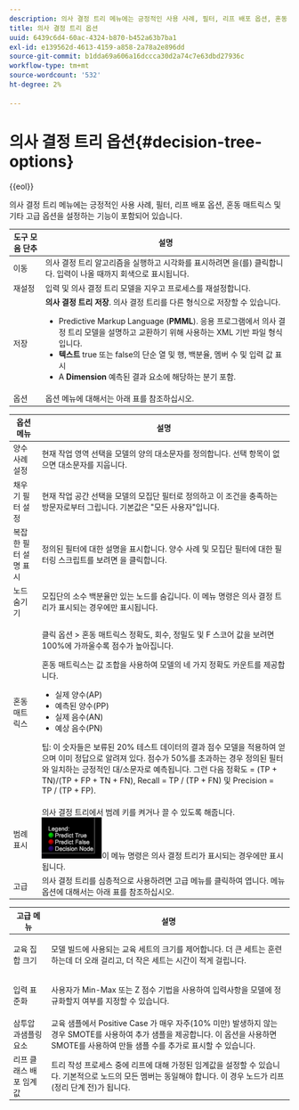 ```yaml
---
description: 의사 결정 트리 메뉴에는 긍정적인 사용 사례, 필터, 리프 배포 옵션, 혼동 매트릭스 및 기타 고급 옵션을 설정하는 기능이 포함되어 있습니다.
title: 의사 결정 트리 옵션
uuid: 6439c6d4-60ac-4324-b870-b452a63b7ba1
exl-id: e139562d-4613-4159-a858-2a78a2e896dd
source-git-commit: b1dda69a606a16dccca30d2a74c7e63dbd27936c
workflow-type: tm+mt
source-wordcount: '532'
ht-degree: 2%

---
```


# 의사 결정 트리 옵션{#decision-tree-options}

{{eol}}

의사 결정 트리 메뉴에는 긍정적인 사용 사례, 필터, 리프 배포 옵션, 혼동 매트릭스 및 기타 고급 옵션을 설정하는 기능이 포함되어 있습니다.

<table id="table_0CBCCB0856E2469EBE8846B413CAB114"> 
 <thead> 
  <tr> 
   <th colname="col1" class="entry"> 도구 모음 단추 </th> 
   <th colname="col2" class="entry"> 설명 </th> 
  </tr>
 </thead>
 <tbody> 
  <tr> 
   <td colname="col1"> 이동 </td> 
   <td colname="col2"> 의사 결정 트리 알고리즘을 실행하고 시각화를 표시하려면 을(를) 클릭합니다. 입력이 나올 때까지 회색으로 표시됩니다. </td> 
  </tr> 
  <tr> 
   <td colname="col1"> 재설정 </td> 
   <td colname="col2"> 입력 및 의사 결정 트리 모델을 지우고 프로세스를 재설정합니다. </td> 
  </tr> 
  <tr> 
   <td colname="col1"> 저장 </td> 
   <td colname="col2"><b>의사 결정 트리 저장</b>. 의사 결정 트리를 다른 형식으로 저장할 수 있습니다. 
    <ul id="ul_F7C7836C06D64912893113E8EEA05704"> 
     <li id="li_D2D8451A679243F1BC67C3B80CA5F83F">Predictive Markup Language (<b>PMML</b>). 응용 프로그램에서 의사 결정 트리 모델을 설명하고 교환하기 위해 사용하는 XML 기반 파일 형식입니다. </li> 
     <li id="li_88C4B3E050CA4EFC9B7FA8BD446A9C55"><b>텍스트</b> true 또는 false의 단순 열 및 행, 백분율, 멤버 수 및 입력 값 표시 </li> 
     <li id="li_3F871B88F3FA41E9B95EFF5A181E3D57">A <b>Dimension</b> 예측된 결과 요소에 해당하는 분기 포함. </li> 
    </ul> </td> 
  </tr> 
  <tr> 
   <td colname="col1"> 옵션 </td> 
   <td colname="col2"> 옵션 메뉴에 대해서는 아래 표를 참조하십시오. </td> 
  </tr> 
 </tbody> 
</table>

<table id="table_24D84440D0354C70928E8927624DB255"> 
 <thead> 
  <tr> 
   <th colname="col1" class="entry"> 옵션 메뉴 </th> 
   <th colname="col2" class="entry"> 설명 </th> 
  </tr>
 </thead>
 <tbody> 
  <tr> 
   <td colname="col1"> 양수 사례 설정 </td> 
   <td colname="col2"> 현재 작업 영역 선택을 모델의 양의 대소문자를 정의합니다. 선택 항목이 없으면 대소문자를 지웁니다. </td> 
  </tr> 
  <tr> 
   <td colname="col1"> 채우기 필터 설정 </td> 
   <td colname="col2"> 현재 작업 공간 선택을 모델의 모집단 필터로 정의하고 이 조건을 충족하는 방문자로부터 그립니다. 기본값은 "모든 사용자"입니다. </td> 
  </tr> 
  <tr> 
   <td colname="col1"> 복잡한 필터 설명 표시 </td> 
   <td colname="col2"> 정의된 필터에 대한 설명을 표시합니다. 양수 사례 및 모집단 필터에 대한 필터링 스크립트를 보려면 을 클릭합니다. </td> 
  </tr> 
  <tr> 
   <td colname="col1"> 노드 숨기기 </td> 
   <td colname="col2"> 모집단의 소수 백분율만 있는 노드를 숨깁니다. 이 메뉴 명령은 의사 결정 트리가 표시되는 경우에만 표시됩니다. </td> 
  </tr> 
  <tr> 
   <td colname="col1"> 혼동 매트릭스 </td> 
   <td colname="col2"> <p>클릭 <span class="uicontrol"> 옵션</span> &gt; <span class="uicontrol"> 혼동 매트릭스</span> 정확도, 회수, 정밀도 및 F 스코어 값을 보려면 100%에 가까울수록 점수가 높아집니다. </p> <p>혼동 매트릭스는 값 조합을 사용하여 모델의 네 가지 정확도 카운트를 제공합니다. 
     <ul id="ul_D9D512F5D74B44BDBD27B1912DF4CB02"> 
      <li id="li_28C541DF1CB543FEAF2D13C2F329DB52">실제 양수(AP) </li> 
      <li id="li_56233006A1544D95A72CE096CA55C1E6">예측된 양수(PP) </li> 
      <li id="li_375FB2D6A0A3418A9AD377C9EBB65386">실제 음수(AN) </li> 
      <li id="li_07A5D23A36BA4D448C25C1414836EB8E">예상 음수(PN) </li> 
     </ul> </p> <p>팁: 이 숫자들은 보류된 20% 테스트 데이터의 결과 점수 모델을 적용하여 얻으며 이미 정답으로 알려져 있다. 점수가 50%를 초과하는 경우 정의된 필터와 일치하는 긍정적인 대/소문자로 예측됩니다. 그런 다음 정확도 = (TP + TN)/(TP + FP + TN + FN), Recall = TP / (TP + FN) 및 Precision = TP / (TP + FP). </p> </td> 
  </tr> 
  <tr> 
   <td colname="col1"> 범례 표시 </td> 
   <td colname="col2">의사 결정 트리에서 범례 키를 켜거나 끌 수 있도록 해줍니다. <img placement="break" id="image_D5B9415A48C04619955BD96970F720A1" src="assets/decison_tree_legend.png" />이 메뉴 명령은 의사 결정 트리가 표시되는 경우에만 표시됩니다. </td> 
  </tr> 
  <tr> 
   <td colname="col1"> 고급 </td> 
   <td colname="col2"> 의사 결정 트리를 심층적으로 사용하려면 고급 메뉴를 클릭하여 엽니다. 메뉴 옵션에 대해서는 아래 표를 참조하십시오. </td> 
  </tr> 
 </tbody> 
</table>

<table id="table_91E4A74BFB224ABD889147324AC2910F"> 
 <thead> 
  <tr> 
   <th colname="col1" class="entry"> 고급 메뉴 </th> 
   <th colname="col2" class="entry"> 설명 </th> 
  </tr>
 </thead>
 <tbody> 
  <tr> 
   <td colname="col1"> 교육 집합 크기 </td> 
   <td colname="col2"> <p>모델 빌드에 사용되는 교육 세트의 크기를 제어합니다. 더 큰 세트는 훈련하는데 더 오래 걸리고, 더 작은 세트는 시간이 적게 걸립니다. </p> </td> 
  </tr> 
  <tr> 
   <td colname="col1"> 입력 표준화 </td> 
   <td colname="col2"> <p> 사용자가 Min-Max 또는 Z 점수 기법을 사용하여 입력사항을 모델에 정규화할지 여부를 지정할 수 있습니다. </p> </td> 
  </tr> 
  <tr> 
   <td colname="col1"> 삼투압 과샘플링 요소 </td> 
   <td colname="col2"> 교육 샘플에서 Positive Case 가 매우 자주(10% 미만) 발생하지 않는 경우 SMOTE를 사용하여 추가 샘플을 제공합니다. 이 옵션을 사용하면 SMOTE를 사용하여 만들 샘플 수를 추가로 표시할 수 있습니다. </td> 
  </tr> 
  <tr> 
   <td colname="col1"> 리프 클래스 배포 임계값 </td> 
   <td colname="col2"> 트리 작성 프로세스 중에 리프에 대해 가정된 임계값을 설정할 수 있습니다. 기본적으로 노드의 모든 멤버는 동일해야 합니다. 이 경우 노드가 리프(정리 단계 전)가 됩니다. </td> 
  </tr> 
 </tbody> 
</table>
